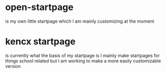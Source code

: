 # open-startpage
is my own little startpage which I am mainly customizing at the moment

# kencx startpage
is currently what the basis of my startpage is
I mainly make startpages for things school related but I am working to make a more easily customizable version

